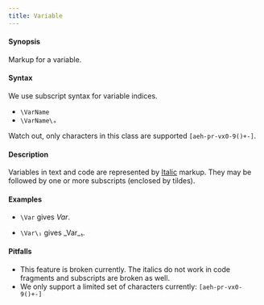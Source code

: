 ```yaml
---
title: Variable
---
```


#### Synopsis

Markup for a variable.

#### Syntax

We use subscript syntax for variable indices. 

* `\VarName`
* `\VarName\ₐ`

Watch out, only characters in this class are supported `[aeh-pr-vx0-9()+-]`.

#### Description

Variables in text and code are represented by [Italic](../../../../Tutor/Markup/InlineMarkup/Italic/index.md) markup. 
They may be followed by one or more subscripts (enclosed by tildes).

#### Examples

* `\Var` gives _Var_.

* `\Var\₁` gives _Var_₁.

#### Pitfalls

* This feature is broken currently. The italics do not work in code fragments and subscripts are broken as well.
* We only support a limited set of characters currently: `[aeh-pr-vx0-9()+-]`

